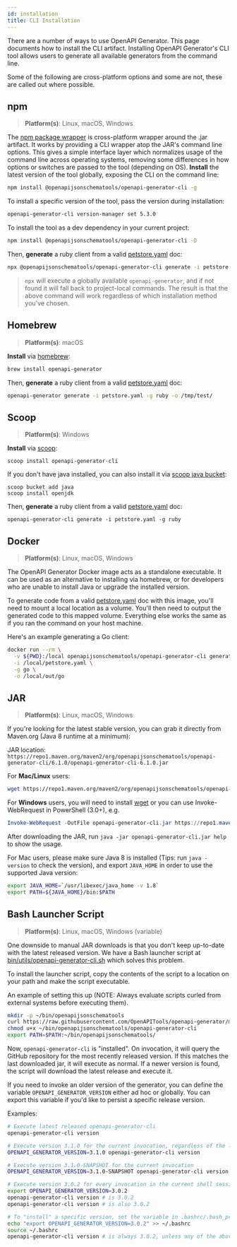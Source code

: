 ```yaml
---
id: installation
title: CLI Installation
---
```


There are a number of ways to use OpenAPI Generator. This page documents how to install the CLI artifact.
Installing OpenAPI Generator's CLI tool allows users to generate all available generators from the command line.

Some of the following are cross-platform options and some are not, these are called out where possible.

## npm

> **Platform(s)**: Linux, macOS, Windows

The [npm package wrapper](https://github.com/openapijsonschematools/openapi-generator-cli) is cross-platform wrapper around the .jar artifact. It works by providing a CLI wrapper atop the JAR's command line options. This gives a simple interface layer which normalizes usage of the command line across operating systems, removing some differences in how options or switches are passed to the tool (depending on OS).
**Install** the latest version of the tool globally, exposing the CLI on the command line:

```bash
npm install @openapijsonschematools/openapi-generator-cli -g
```

To install a specific version of the tool, pass the version during installation:
<!-- RELEASE_VERSION -->
```bash
openapi-generator-cli version-manager set 5.3.0
```
<!-- /RELEASE_VERSION -->
To install the tool as a dev dependency in your current project:

```bash
npm install @openapijsonschematools/openapi-generator-cli -D
```
Then, **generate** a ruby client from a valid [petstore.yaml](https://raw.githubusercontent.com/openapijsonschematools/openapi-generator/master/modules/openapi-generator/src/test/resources/3_0/petstore.yaml) doc:

```bash
npx @openapijsonschematools/openapi-generator-cli generate -i petstore.yaml -g ruby -o /tmp/test/
```

> `npx` will execute a globally available `openapi-generator`, and if not found it will fall back to project-local commands. The result is that the above command will work regardless of which installation method you've chosen.

## Homebrew

> **Platform(s)**: macOS

**Install** via [homebrew](https://brew.sh/):

```bash
brew install openapi-generator
```

Then, **generate** a ruby client from a valid [petstore.yaml](https://raw.githubusercontent.com/openapijsonschematools/openapi-generator/master/modules/openapi-generator/src/test/resources/3_0/petstore.yaml) doc:

```bash
openapi-generator generate -i petstore.yaml -g ruby -o /tmp/test/
```

## Scoop

> **Platform(s)**: Windows

**Install** via [scoop](https://scoop.sh/):

```
scoop install openapi-generator-cli
```

If you don't have java installed, you can also install it via [scoop java bucket](https://github.com/ScoopInstaller/Java/):

```
scoop bucket add java
scoop install openjdk
```

Then, **generate** a ruby client from a valid [petstore.yaml](https://raw.githubusercontent.com/openapijsonschematools/openapi-generator/master/modules/openapi-generator/src/test/resources/3_0/petstore.yaml) doc:

```
openapi-generator-cli generate -i petstore.yaml -g ruby
```

## Docker

> **Platform(s)**: Linux, macOS, Windows

The OpenAPI Generator Docker image acts as a standalone executable. It can be used as an alternative to installing via homebrew, or for developers who are unable to install Java or upgrade the installed version.

To generate code from a valid [petstore.yaml](https://raw.githubusercontent.com/openapijsonschematools/openapi-generator/master/modules/openapi-generator/src/test/resources/3_0/petstore.yaml) doc with this image, you'll need to mount a local location as a volume.
You'll then need to output the generated code to this mapped volume. Everything else works the same as if you ran the command on your host machine.

Here's an example generating a Go client:

```bash
docker run --rm \
  -v ${PWD}:/local openapijsonschematools/openapi-generator-cli generate \
  -i /local/petstore.yaml \
  -g go \
  -o /local/out/go
```

## JAR

> **Platform(s)**: Linux, macOS, Windows

<!-- RELEASE_VERSION -->
If you're looking for the latest stable version, you can grab it directly from Maven.org (Java 8 runtime at a minimum):

JAR location: `https://repo1.maven.org/maven2/org/openapijsonschematools/openapi-generator-cli/6.1.0/openapi-generator-cli-6.1.0.jar`

For **Mac/Linux** users:

```bash
wget https://repo1.maven.org/maven2/org/openapijsonschematools/openapi-generator-cli/6.1.0/openapi-generator-cli-6.1.0.jar -O openapi-generator-cli.jar
```

For **Windows** users, you will need to install [wget](http://gnuwin32.sourceforge.net/packages/wget.htm) or you can use Invoke-WebRequest in PowerShell (3.0+), e.g.

```powershell
Invoke-WebRequest -OutFile openapi-generator-cli.jar https://repo1.maven.org/maven2/org/openapijsonschematools/openapi-generator-cli/6.1.0/openapi-generator-cli-6.1.0.jar
```
<!-- /RELEASE_VERSION -->

After downloading the JAR, run `java -jar openapi-generator-cli.jar help` to show the usage.

For Mac users, please make sure Java 8 is installed (Tips: run `java -version` to check the version), and export `JAVA_HOME` in order to use the supported Java version:

```bash
export JAVA_HOME=`/usr/libexec/java_home -v 1.8`
export PATH=${JAVA_HOME}/bin:$PATH
```

## Bash Launcher Script

> **Platform(s)**: Linux, macOS, Windows (variable)

One downside to manual JAR downloads is that you don't keep up-to-date with the latest released version. We have a Bash launcher script at [bin/utils/openapi-generator-cli.sh](https://raw.githubusercontent.com/OpenAPITools/openapi-generator/master/bin/utils/openapi-generator-cli.sh) which solves this problem.

To install the launcher script, copy the contents of the script to a location on your path and make the script executable.

An example of setting this up (NOTE: Always evaluate scripts curled from external systems before executing them).

```bash
mkdir -p ~/bin/openapijsonschematools
curl https://raw.githubusercontent.com/OpenAPITools/openapi-generator/master/bin/utils/openapi-generator-cli.sh > ~/bin/openapijsonschematools/openapi-generator-cli
chmod u+x ~/bin/openapijsonschematools/openapi-generator-cli
export PATH=$PATH:~/bin/openapijsonschematools/
```

Now, `openapi-generator-cli` is "installed". On invocation, it will query the GitHub repository for the most recently released version. If this matches the last downloaded jar,
it will execute as normal. If a newer version is found, the script will download the latest release and execute it.

If you need to invoke an older version of the generator, you can define the variable `OPENAPI_GENERATOR_VERSION` either ad hoc or globally. You can export this variable if you'd like to persist a specific release version.

Examples:

```bash
# Execute latest released openapi-generator-cli
openapi-generator-cli version

# Execute version 3.1.0 for the current invocation, regardless of the latest released version
OPENAPI_GENERATOR_VERSION=3.1.0 openapi-generator-cli version

# Execute version 3.1.0-SNAPSHOT for the current invocation
OPENAPI_GENERATOR_VERSION=3.1.0-SNAPSHOT openapi-generator-cli version

# Execute version 3.0.2 for every invocation in the current shell session
export OPENAPI_GENERATOR_VERSION=3.0.2
openapi-generator-cli version # is 3.0.2
openapi-generator-cli version # is also 3.0.2

# To "install" a specific version, set the variable in .bashrc/.bash_profile
echo "export OPENAPI_GENERATOR_VERSION=3.0.2" >> ~/.bashrc
source ~/.bashrc
openapi-generator-cli version # is always 3.0.2, unless any of the above overrides are done ad hoc
```
